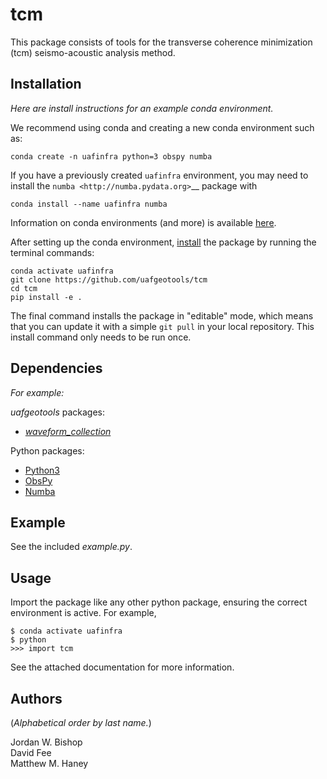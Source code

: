 tcm
=============
This package consists of tools for the transverse coherence minimization (tcm) seismo-acoustic analysis method.

Installation
---------------

*Here are install instructions for an example conda environment.*

We recommend using conda and creating a new conda environment such as:
```
conda create -n uafinfra python=3 obspy numba
```

If you have a previously created `uafinfra` environment, you may need to install the `numba <http://numba.pydata.org>`__  package with

```
conda install --name uafinfra numba
```

Information on conda environments (and more) is available [here](https://docs.conda.io/projects/conda/en/latest/user-guide/tasks/manage-environments.html).

After setting up the conda environment, [install](https://pip.pypa.io/en/latest/reference/pip_install/#editable-installs) the package by running the terminal commands:
```
conda activate uafinfra
git clone https://github.com/uafgeotools/tcm
cd tcm
pip install -e .
```
The final command installs the package in "editable" mode, which means that you
can update it with a simple `git pull` in your local repository. This install
command only needs to be run once.


Dependencies
--------------------
*For example:*

_uafgeotools_ packages:
* [_waveform_collection_](https://github.com/uafgeotools/waveform_collection)

Python packages:
* [Python3](https://docs.python.org/3/)
* [ObsPy](http://docs.obspy.org/)
* [Numba](http://numba.pydata.org)


Example
-----------
See the included *example.py*.


Usage
---------
Import the package like any other python package, ensuring the correct environment is active. For example,
```
$ conda activate uafinfra
$ python
>>> import tcm
```
See  the attached documentation for more information.

Authors
-------

(_Alphabetical order by last name._)

Jordan W. Bishop <br>
David Fee <br>
Matthew M. Haney <br>
